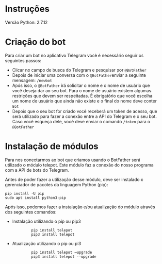 # Instruções
Versão Python: 2.7.12


# Criação do bot
Para criar um bot no aplicativo Telegram você é necessário seguir os seguintes passos:
* Clicar no campo de busca do Telegram e pesquisar por ```@BotFather```
* Depois de iniciar uma conversa com o ```@BotFather```enviar a seguinte mensagem:  ```/newbot```
* Após isso, o ```@BotFather``` irá solicitar o nome e o nome de usuário que você deseja dar ao seu bot. Para o nome de usuário existem algumas restrições que devem ser respeitadas. É obrigatório que você escolha um nome de usuário que ainda não existe e o final do nome deve conter ```Bot```
* Depois que o seu bot for criado você receberá um token de acesso, que será utilizado para fazer a conexão entre a API do Telegram e o seu bot. Caso você esqueça dele, você deve enviar o comando ```/token``` para o ```@BotFather```




# Instalação de módulos

Para nos conectarmos ao bot que criamos usando o BotFather será utilizado o módulo telepot. Este módulo faz a conexão do nosso programa com a API de bots do Telegram.

Antes de poder fazer a utilização desse módulo, deve ser instalado o gerenciador de pacotes da linguagem Python (pip):
```
pip install -U pip
sudo apt install python3-pip
```
Após isso, podemos fazer a instalação e/ou atualização do módulo através dos seguintes comandos: 

* Instalação utilizando o pip ou pip3

```
			pip install telepot 
			pip3 install telepot
```      

* Atualização utilizando o pip ou pi3

```
			pip install telepot –upgrade 
			pip3 install telepot --upgrade
```
    
